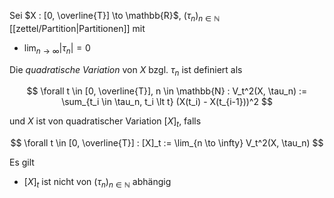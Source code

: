 Sei $X : [0, \overline{T}] \to \mathbb{R}$, $(\tau_n)_{n \in \mathbb{N}}$ [[zettel/Partition|Partitionen]] mit
- $\lim_{n \to \infty} |\tau_n| = 0$

Die *quadratische Variation* von $X$ bzgl. $\tau_n$ ist definiert als

$$
	\forall t \in [0, \overline{T}], n \in \mathbb{N} : V_t^2(X, \tau_n) := \sum_{t_i \in \tau_n, t_i \lt t} (X(t_i) - X(t_{i-1}))^2
$$

und $X$ ist von quadratischer Variation $[X]_t$, falls

$$
	\forall t \in [0, \overline{T}] : [X]_t := \lim_{n \to \infty} V_t^2(X, \tau_n)
$$

Es gilt
- $[X]_t$ ist nicht von $(\tau_n)_{n \in \mathbb{N}}$ abhängig
